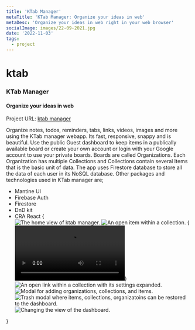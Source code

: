 ```yaml
---
title: 'KTab Manager'
metaTitle: 'KTab Manager: Organize your ideas in web'
metaDesc: 'Organize your ideas in web right in your web browser'
socialImage: images/22-09-2021.jpg
date: '2022-11-03'
tags:
  - project
---
```

# ktab
### KTab Manager
#### Organize your ideas in web

Project URL: [ktab manager](https://ktab-manager.web.app/)

Organize notes, todos, reminders, tabs, links, videos, images and more using the KTab manager webapp. Its fast, responsive, snappy and is beautiful. Use the public Guest dashboard to keep items in a publically available board or create your own account or login with your Google account to use your private boards. Boards are called Organizations. Each Organization has multiple Collections and Collections contain several Items that is the basic unit of data. 
The app uses Firestore database to store all the data of each user in its NoSQL database. 
Other packages and technologies used in KTab manager are;
- Mantine UI
- Firebase Auth
- Firestore
- DnD kit
- CRA React
{<div class="center" markdown="1">
![The home view of ktab manager.](https://i.imgur.com/Pr5DTFx.png)
![An open item within a collection.](https://i.imgur.com/m0KMEo3.png)
{<video src='https://i.imgur.com/rSCd2E1.mp4' autoplay loop></video>}
![An open link within a collection with its settings expanded.](https://i.imgur.com/KfaYamV.png)
![Modal for adding organizations, collections, and items.](https://i.imgur.com/D0TvVy8.png)
![Trash modal where items, collections, organizatoins can be restored to the dashboard.](https://i.imgur.com/xao9hYJ.png)
![Changing the view of the dashboard.](https://i.imgur.com/Ubi7LKu.png)
</div>}